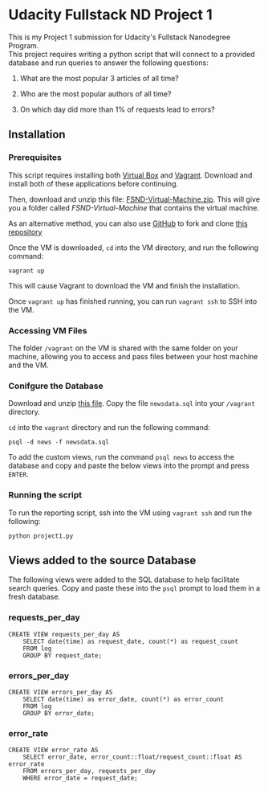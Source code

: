 # Udacity Fullstack ND Project 1

This is my Project 1 submission for Udacity's Fullstack Nanodegree Program.  
This project requires writing a python script that will connect to a provided
database and run queries to answer the following questions:

1) What are the most popular 3 articles of all time?

2) Who are the most popular authors of all time?

3) On which day did more than 1% of requests lead to errors?

## Installation
### Prerequisites
This script requires installing both [Virtual Box](https://www.virtualbox.org "Virtual Box")
and [Vagrant](https://www.vagrantup.com "Vagrant").  Download and install both of these
applications before continuing.  

Then, download and unzip this file: [FSND-Virtual-Machine.zip](https://s3.amazonaws.com/video.udacity-data.com/topher/2018/April/5acfbfa3_fsnd-virtual-machine/fsnd-virtual-machine.zip "FSND-Virtual-Machine.zip").  This will give you a folder called
*FSND-Virtual-Machine* that contains the virtual machine.

As an alternative method, you can also use [GitHub](https://www.github.com "GitHub") to
fork and clone [this repository](https://github.com/udacity/fullstack-nanodegree-vm "This Repository")

Once the VM is downloaded, `cd` into the VM directory, and run the following
command:
```
vagrant up
```
This will cause Vagrant to download the VM and finish the installation.

Once  `vagrant up` has finished running, you can run `vagrant ssh` to SSH into
the VM.

### Accessing VM Files
The folder `/vagrant` on the VM is shared with the same folder on your machine,
allowing you to access and pass files between your host machine and the VM.

### Conifgure the Database
Download and unzip [this file](https://d17h27t6h515a5.cloudfront.net/topher/2016/August/57b5f748_newsdata/newsdata.zip "This file").
Copy the file `newsdata.sql` into your `/vagrant` directory.

`cd` into the `vagrant` directory and run the following command:
```
psql -d news -f newsdata.sql
```

To add the custom views, run the command `psql news` to access the database and
copy and paste the below views into the prompt and press `ENTER`.

### Running the script
To run the reporting script, ssh into the VM using `vagrant ssh` and run the
following:
```
python project1.py
```

## Views added to the source Database
The following views were added to the SQL database to help facilitate
search queries.  Copy and paste these into the `psql` prompt to load them in
a fresh database.

### requests_per_day
```
CREATE VIEW requests_per_day AS
    SELECT date(time) as request_date, count(*) as request_count
    FROM log
    GROUP BY request_date;
```
### errors_per_day
```
CREATE VIEW errors_per_day AS
    SELECT date(time) as error_date, count(*) as error_count
    FROM log
    GROUP BY error_date;
```
### error_rate
```
CREATE VIEW error_rate AS
    SELECT error_date, error_count::float/request_count::float AS error_rate
    FROM errors_per_day, requests_per_day
    WHERE error_date = request_date;
```
